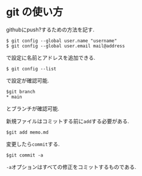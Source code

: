 # git の使い方

githubにpush?するための方法を記す.


    $ git config --global user.name "username"
    $ git config --global user.email mail@address

で設定に名前とアドレスを追加できる.

    $ git config --list
で設定が確認可能.

    $git branch
    * main
とブランチが確認可能.

新規ファイルはコミットする前に`add`する必要がある.

    $git add memo.md

変更したら`commit`する.  

    $git commit -a

`-a`オプションはすべての修正をコミットするものである.